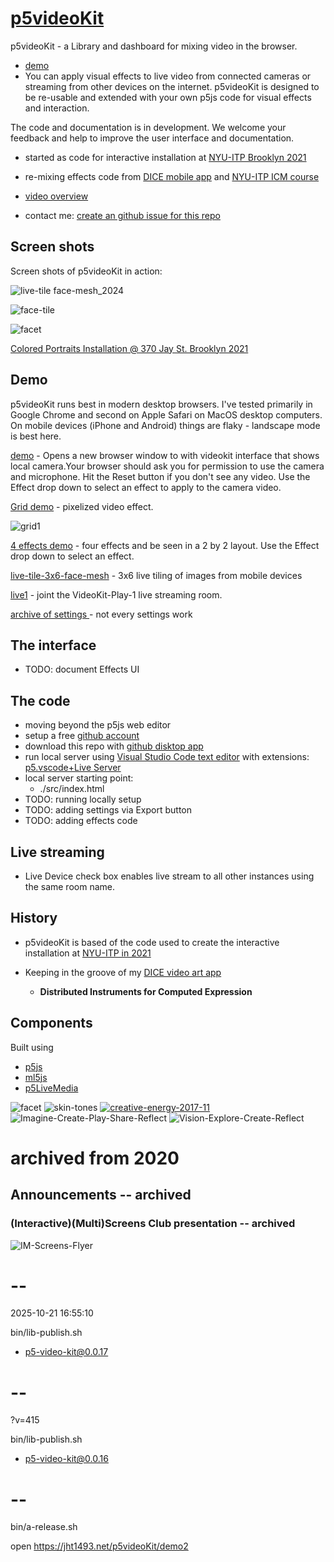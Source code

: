 # [p5videoKit](https://github.com/molab-itp/p5videoKit.git)

<!-- https://github.com/jht1493/p5videoKit -->

p5videoKit - a Library and dashboard for mixing video in the browser.

- [demo](https://jht1493.net/p5videoKit/demo/)
- You can apply visual effects
  to live video from connected cameras or streaming from other devices on the internet.
  p5videoKit is designed to be re-usable and extended
  with your own p5js code for visual effects and interaction.

The code and documentation is in development.
We welcome your feedback and help to improve the user interface and documentation.

- started as code for interactive installation at [NYU-ITP Brooklyn 2021](https://jht1493-gmail.github.io/2021-NYU-ITP-Installation)

- re-mixing effects code from
  [DICE mobile app](https://jht1493.net/johnhenrythompson/3-dice.html) and
  [NYU-ITP ICM course](https://github.com/ITPNYU/ICM-2021-Code)
- [video overview](https://youtu.be/6t9aiVLL9OQ)
- contact me: [create an github issue for this repo](https://github.com/jht9629-nyu/p5videoKit/issues)

## Screen shots

Screen shots of p5videoKit in action:

![live-tile face-mesh_2024](docs/media/live-tile-3x6-face-mesh_2024-01-03.png)

![face-tile](docs/media/0-face-tile-1-test_2022-05-03-2.jpg)

![facet](docs/media/0-facet-hd_2021-08-25.jpeg)

[Colored Portraits Installation @ 370 Jay St. Brooklyn 2021](https://jht1493-gmail.github.io/2021-NYU-ITP-Installation/colored.html)

## Demo

p5videoKit runs best in modern desktop browsers. I've tested primarily in Google Chrome and second on Apple Safari on MacOS desktop computers. On mobile devices (iPhone and Android) things are flaky - landscape mode is best here.

[demo](https://jht1493.net/p5videoKit/demo/) - Opens a new browser window to with videokit interface that shows local camera.Your browser should ask you for permission to use the camera and microphone. Hit the Reset button if you don't see any video. Use the Effect drop down to select an effect to apply to the camera video.

[Grid demo](https://jht1493.net/p5videoKit/demo/?d=videoKit/settings/demo/grid1.json) - pixelized video effect.

![grid1](docs/media/grid1.jpg)

[4 effects demo](https://jht1493.net/p5videoKit/demo/?d=videoKit/settings/demo/effects4.json) - four effects and be seen in a 2 by 2 layout. Use the Effect drop down to select an effect.

[live-tile-3x6-face-mesh](https://jht1493.net/p5videoKit/demo/index.html?u=7&d=settings/live-tile-3x6-face-mesh.json) - 3x6 live tiling of images from mobile devices

[live1](https://jht1493.net/p5videoKit/demo/?d=videoKit/settings/baked/live1.json) - joint the VideoKit-Play-1 live streaming room.

[archive of settings ](https://jht1493.net/p5videoKit/demo/videoKit/settings.html) - not every settings work

## The interface

- TODO: document Effects UI

## The code

- moving beyond the p5js web editor
- setup a free [github account ](https://github.com/)
- download this repo with [github disktop app](https://desktop.github.com/)
- run local server using
  [Visual Studio Code text editor](https://code.visualstudio.com/)
  with extensions:
  [p5.vscode+Live Server](https://marketplace.visualstudio.com/items?itemName=samplavigne.p5-vscode)
- local server starting point:
  - ./src/index.html
- TODO: running locally setup
- TODO: adding settings via Export button
- TODO: adding effects code

## Live streaming

- Live Device check box enables live stream to all other instances using the same room name.

## History

- p5videoKit is based of the code used to create the interactive installation at [NYU-ITP in 2021](https://jht1493.github.io/2021-NYU-ITP-Installation/)

- Keeping in the groove of my [DICE video art app](https://jht1493.net/johnhenrythompson/3-dice.html)

  - **Distributed Instruments for Computed Expression**

## Components

Built using

- [p5js](https://p5js.org)
- [ml5js](https://ml5js.org)
- [p5LiveMedia](https://github.com/vanevery/p5LiveMedia)

![facet](docs/media/1-show-posenet-facemesh_2021-12-12_28.png)
![skin-tones](docs/media/skin-tones-1-bb-jht.jpg)
[![creative-energy-2017-11](docs/media/creative-energy-2017-11.jpg)](https://en.wikipedia.org/wiki/Neri_Oxman)
![Imagine-Create-Play-Share-Reflect](docs/media/Imagine-Create-Play-Share-Reflect.png)
![Vision-Explore-Create-Reflect](docs/media/Vision-Explore-Create-Reflect.png)

# archived from 2020

## Announcements -- archived

### (Interactive)(Multi)Screens Club presentation -- archived

![IM-Screens-Flyer](docs/media/IM-Screens-Flyer-1.jpg)

# --

2025-10-21 16:55:10

bin/lib-publish.sh

- p5-video-kit@0.0.17

# --

?v=415

bin/lib-publish.sh

- p5-video-kit@0.0.16

# --

bin/a-release.sh

open https://jht1493.net/p5videoKit/demo2
